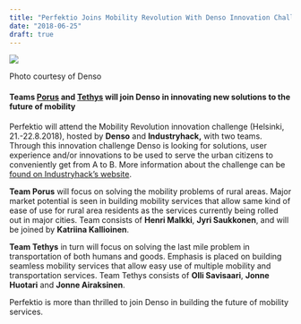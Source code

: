 ```yaml
---
title: "Perfektio Joins Mobility Revolution With Denso Innovation Challenge"
date: "2018-06-25"
draft: true
---
```


![](https://cdn-images-1.medium.com/max/800/0*8IkYyNb2geSWk0bR)

Photo courtesy of Denso

#### Teams [Porus](https://en.wikipedia.org/wiki/Porus_%28mythology%29) and [Tethys](https://en.wikipedia.org/wiki/Tethys_%28mythology%29) will join Denso in innovating new solutions to the future of mobility

Perfektio will attend the Mobility Revolution innovation challenge (Helsinki, 21.-22.8.2018), hosted by **Denso** and **Industryhack,** with two teams. Through this innovation challenge Denso is looking for solutions, user experience and/or innovations to be used to serve the urban citizens to conveniently get from A to B. More information about the challenge can be [found on Industryhack’s website](https://app.industryhack.com/challenges/mobilityrevolution/).

**Team Porus** will focus on solving the mobility problems of rural areas. Major market potential is seen in building mobility services that allow same kind of ease of use for rural area residents as the services currently being rolled out in major cities. Team consists of **Henri Malkki**, **Jyri Saukkonen**, and will be joined by **Katriina Kallioinen**.

**Team Tethys** in turn will focus on solving the last mile problem in transportation of both humans and goods. Emphasis is placed on building seamless mobility services that allow easy use of multiple mobility and transportation services. Team Tethys consists of **Olli Savisaari**, **Jonne Huotari** and **Jonne Airaksinen**.

Perfektio is more than thrilled to join Denso in building the future of mobility services.
